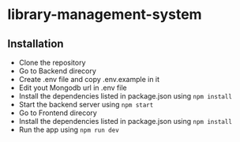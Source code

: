 # library-management-system
## Installation
* Clone the repository
* Go to Backend direcory
* Create .env file and copy .env.example in it
* Edit yout Mongodb url in .env file
* Install the dependencies listed in package.json using ```npm install```
* Start the backend server using ```npm start```
* Go to Frontend direcory
* Install the dependencies listed in package.json using ```npm install```
* Run the app using ```npm run dev```
